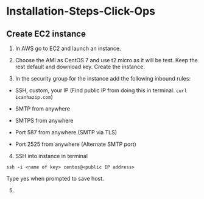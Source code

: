 # Installation-Steps-Click-Ops

## Create EC2 instance

1. In AWS go to EC2 and launch an instance.

2. Choose the AMI as CentOS 7 and use t2.micro as it will be test. Keep the rest default and download key. Create the instance.

3. In the security group for the instance add the following inbound rules:

- SSH, custom, your IP (Find public IP from doing this in terminal: `curl icanhazip.com`)

- SMTP from anywhere

- SMTPS from anywhere

- Port 587 from anywhere (SMTP via TLS)

- Port 2525 from anywhere (Alternate SMTP port)

4. SSH into instance in terminal

`ssh -i <name of key> centos@<public IP address>`

Type yes when prompted to save host.

5. 